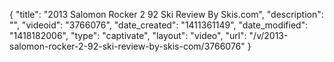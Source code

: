 {
    "title": "2013 Salomon Rocker 2 92 Ski Review By Skis.com",
    "description": "",
    "videoid": "3766076",
    "date_created": "1411361149",
    "date_modified": "1418182006",
    "type": "captivate",
    "layout": "video",
    "url": "\/v\/2013-salomon-rocker-2-92-ski-review-by-skis-com\/3766076"
}